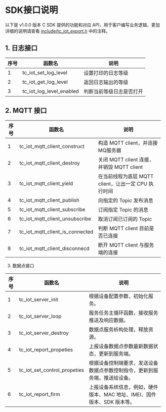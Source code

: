 # SDK接口说明
以下是 v1.0.0 版本 C SDK 提供的功能和对应 API，用于客户编写业务逻辑，更加详细的说明请查看 [include/tc_iot_export.h](https://tencentyun.github.io/tencent-cloud-iotsuite-embedded-c/sdk/tc__iot__export_8h.html) 中的注释。

## 1. 日志接口

| 序号        | 函数名      | 说明        |
| ---------- | ---------- | ---------- |
| 1          | tc_iot_set_log_level | 设置打印的日志等级 |
| 2          | tc_iot_get_log_level | 返回日志输出的等级 |
| 3          | tc_iot_log_level_enabled | 判断当前等级日志是否打开 |



## 2. MQTT 接口

| 序号        | 函数名      | 说明        |
| ---------- | ---------- | ---------- |
| 1 | tc_iot_mqtt_client_construct | 构造 MQTT client，并连接MQ服务器 |
| 2 | tc_iot_mqtt_client_destroy | 关闭 MQTT client 连接，并销毁 MQTT client |
| 3 | tc_iot_mqtt_client_yield | 在当前线程为底层 MQTT client，让出一定 CPU 执行时间 |
| 4 | tc_iot_mqtt_client_publish | 向指定的 Topic 发布消息 |
| 5 | tc_iot_mqtt_client_subscribe | 订阅指定 Topic 的消息 |
| 6 | tc_iot_mqtt_client_unsubscribe | 取消订阅已订阅的 Topic |
| 7 | tc_iot_mqtt_client_is_connected | 判断 MQTT client 目前是否已连接 |
| 8 | tc_iot_mqtt_client_disconnecd | 断开 MQTT client 与服务端的连接 |

3. 数据点接口

| 序号        | 函数名      | 说明        |
| ---------- | ---------- | ---------- |
| 1 | tc_iot_server_init | 根据设备配置参数，初始化服务。 |
| 2 | tc_iot_server_loop | 服务任务主循环函数，接收服务推送及响应数据。 |
| 3 | tc_iot_server_destroy | 数据点服务析构处理，释放资源。 |
| 4 | tc_iot_report_propeties | 上报设备数据点参数最新数据状态，更新到服务端。|
| 5 | tc_iot_set_control_propeties | 根据设备控制端要求，发送设备数据点参数控制指令，更新到服务端，推送给设备。 |
| 6 | tc_iot_report_firm | 上报设备系统信息，例如，硬件版本、MAC 地址、IMEI、固件版本、SDK 版本等。|


